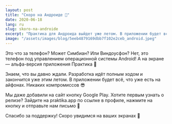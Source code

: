 ```yaml
---
layout: post
title: "Скоро на Андроиде 🤖"
date: 2020-06-18
lang: ru
slug: skoro-na-androide
excerpt: "Практика для Андроида выйдет уже летом. В приложении будет всё, что уже есть на айфонах."
image: "/assets/images/blog/5eeb4879169dbb7f102e2ceb_android.jpeg"
---
```


Это что за телефон? Может Симбиан? Или Виндоусфон? Нет, это телефон под управлением операционной системы Android! А на экране — альфа-версия приложения Практика 🤭

Знаем, что вы давно ждали. Разработка идёт полным ходом и закончится уже этим летом. В приложении будет всё, что уже есть на айфонах. Никаких компромиссов 😎

Мы даже добавили на сайт кнопку Google Play. Хотите первым узнать о релизе? Зайдите на praktika.app по ссылке в профиле, нажмите на кнопку и отправьте нам письмо 💌

Спасибо за поддержку! Скоро увидимся на ваших экранах 🤗